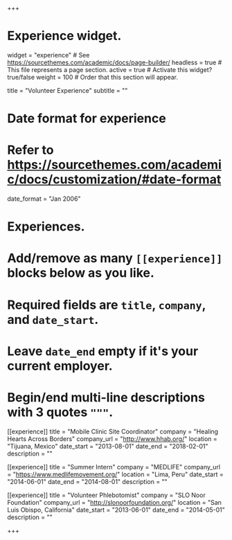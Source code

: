 +++
# Experience widget.
widget = "experience"  # See https://sourcethemes.com/academic/docs/page-builder/
headless = true  # This file represents a page section.
active = true  # Activate this widget? true/false
weight = 100  # Order that this section will appear.

title = "Volunteer Experience"
subtitle = ""

# Date format for experience
#   Refer to https://sourcethemes.com/academic/docs/customization/#date-format
date_format = "Jan 2006"

# Experiences.
#   Add/remove as many `[[experience]]` blocks below as you like.
#   Required fields are `title`, `company`, and `date_start`.
#   Leave `date_end` empty if it's your current employer.
#   Begin/end multi-line descriptions with 3 quotes `"""`.
[[experience]]
  title = "Mobile Clinic Site Coordinator"
  company = "Healing Hearts Across Borders"
  company_url = "http://www.hhab.org/"
  location = "Tijuana, Mexico"
  date_start = "2013-08-01"
  date_end = "2018-02-01"
  description = ""

[[experience]]
  title = "Summer Intern"
  company = "MEDLIFE"
  company_url = "https://www.medlifemovement.org/"
  location = "Lima, Peru"
  date_start = "2014-06-01"
  date_end = "2014-08-01"
  description = ""

[[experience]]
  title = "Volunteer Phlebotomist"
  company = "SLO Noor Foundation"
  company_url = "http://slonoorfoundation.org/"
  location = "San Luis Obispo, California"
  date_start = "2013-06-01"
  date_end = "2014-05-01"
  description = ""

+++
